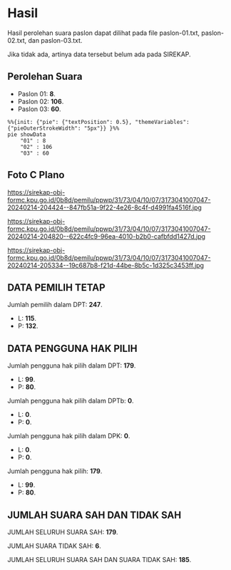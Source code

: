 # Hasil

Hasil perolehan suara paslon dapat dilihat pada file paslon-01.txt, paslon-02.txt, dan paslon-03.txt.

Jika tidak ada, artinya data tersebut belum ada pada SIREKAP.

## Perolehan Suara

 * Paslon 01: **8**.
 * Paslon 02: **106**.
 * Paslon 03: **60**.

```mermaid
%%{init: {"pie": {"textPosition": 0.5}, "themeVariables": {"pieOuterStrokeWidth": "5px"}} }%%
pie showData
    "01" : 8
    "02" : 106
    "03" : 60
```
## Foto C Plano

https://sirekap-obj-formc.kpu.go.id/0b8d/pemilu/ppwp/31/73/04/10/07/3173041007047-20240214-204424--847fb51a-9f22-4e26-8c4f-d4991fa4516f.jpg

https://sirekap-obj-formc.kpu.go.id/0b8d/pemilu/ppwp/31/73/04/10/07/3173041007047-20240214-204820--622c4fc9-96ea-4010-b2b0-cafbfdd1427d.jpg

https://sirekap-obj-formc.kpu.go.id/0b8d/pemilu/ppwp/31/73/04/10/07/3173041007047-20240214-205334--19c687b8-f21d-44be-8b5c-1d325c3453ff.jpg

## DATA PEMILIH TETAP

Jumlah pemilih dalam DPT: **247**.
 * L: **115**.
 * P: **132**.

## DATA PENGGUNA HAK PILIH

Jumlah pengguna hak pilih dalam DPT: **179**.
 * L: **99**.
 * P: **80**.

Jumlah pengguna hak pilih dalam DPTb: **0**.
 * L: **0**.
 * P: **0**.

Jumlah pengguna hak pilih dalam DPK: **0**.
 * L: **0**.
 * P: **0**.

Jumlah pengguna hak pilih: **179**.
 * L: **99**.
 * P: **80**.

## JUMLAH SUARA SAH DAN TIDAK SAH

JUMLAH SELURUH SUARA SAH: **179**.

JUMLAH SUARA TIDAK SAH: **6**.

JUMLAH SELURUH SUARA SAH DAN SUARA TIDAK SAH: **185**.
